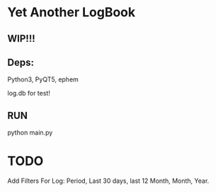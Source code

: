 # Yet Another LogBook
WIP!!!
----------------------
Deps:
------
Python3, PyQT5, ephem

log.db for test!


RUN
---
python main.py


# TODO

Add Filters For Log: Period, Last 30 days, last 12 Month, Month, Year.

